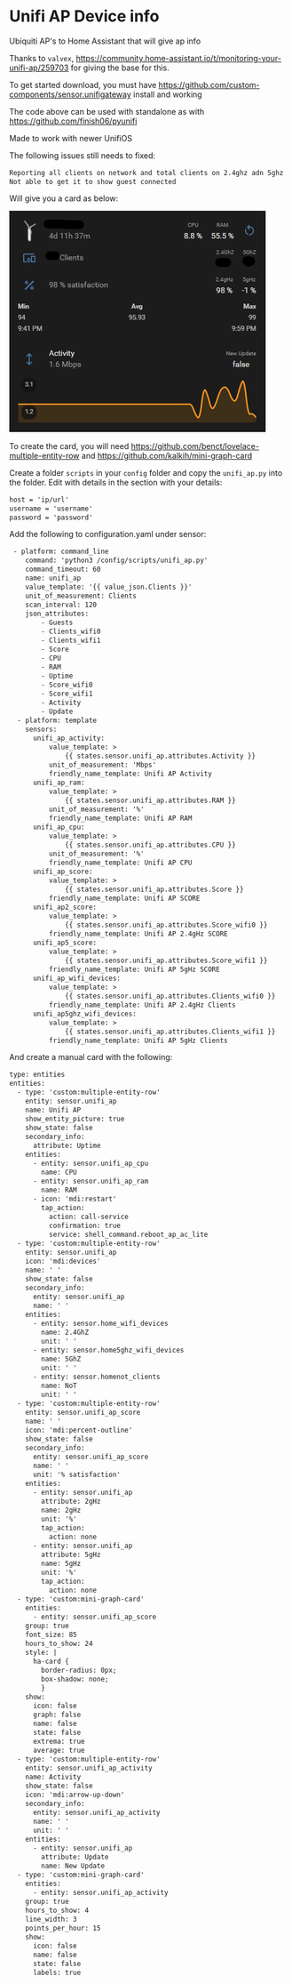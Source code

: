 # Unifi AP Device info
Ubiquiti AP's to Home Assistant that will give ap info

Thanks to `valvex`, https://community.home-assistant.io/t/monitoring-your-unifi-ap/259703 for giving the base for this.

To get started download, you must have https://github.com/custom-components/sensor.unifigateway install and working

The code above can be used with standalone as with https://github.com/finish06/pyunifi

Made to work with newer UnifiOS

The following issues still needs to fixed:

```
Reporting all clients on network and total clients on 2.4ghz adn 5ghz
Not able to get it to show guest connected
```

Will give you a card as below:

![image](https://github.com/w1tw0lf/Unifi-AP-Device-info/blob/main/images/unif_ap_info.png)

To create the card, you will need https://github.com/benct/lovelace-multiple-entity-row and https://github.com/kalkih/mini-graph-card

Create a folder `scripts` in your `config` folder and copy the `unifi_ap.py` into the folder. Edit with details in the section with your details:

```
host = 'ip/url'
username = 'username'
password = 'password'
```

Add the following to configuration.yaml under sensor:

```
 - platform: command_line
    command: 'python3 /config/scripts/unifi_ap.py'
    command_timeout: 60
    name: unifi_ap
    value_template: '{{ value_json.Clients }}'
    unit_of_measurement: Clients
    scan_interval: 120
    json_attributes:
        - Guests
        - Clients_wifi0
        - Clients_wifi1
        - Score  
        - CPU
        - RAM
        - Uptime
        - Score_wifi0
        - Score_wifi1
        - Activity
        - Update
  - platform: template
    sensors:  
      unifi_ap_activity:
          value_template: >
              {{ states.sensor.unifi_ap.attributes.Activity }}
          unit_of_measurement: 'Mbps'
          friendly_name_template: Unifi AP Activity      
      unifi_ap_ram:
          value_template: >
              {{ states.sensor.unifi_ap.attributes.RAM }}
          unit_of_measurement: '%'
          friendly_name_template: Unifi AP RAM    
      unifi_ap_cpu:
          value_template: >
              {{ states.sensor.unifi_ap.attributes.CPU }}
          unit_of_measurement: '%'
          friendly_name_template: Unifi AP CPU
      unifi_ap_score:
          value_template: >
              {{ states.sensor.unifi_ap.attributes.Score }}
          friendly_name_template: Unifi AP SCORE
      unifi_ap2_score:
          value_template: >
              {{ states.sensor.unifi_ap.attributes.Score_wifi0 }}
          friendly_name_template: Unifi AP 2.4gHz SCORE
      unifi_ap5_score:
          value_template: >
              {{ states.sensor.unifi_ap.attributes.Score_wifi1 }}
          friendly_name_template: Unifi AP 5gHz SCORE
      unifi_ap_wifi_devices:
          value_template: >
              {{ states.sensor.unifi_ap.attributes.Clients_wifi0 }}
          friendly_name_template: Unifi AP 2.4gHz Clients
      unifi_ap5ghz_wifi_devices:
          value_template: >
              {{ states.sensor.unifi_ap.attributes.Clients_wifi1 }}
          friendly_name_template: Unifi AP 5gHz Clients
```

And create a manual card with the following:

```
type: entities
entities:
  - type: 'custom:multiple-entity-row'
    entity: sensor.unifi_ap
    name: Unifi AP
    show_entity_picture: true
    show_state: false
    secondary_info:
      attribute: Uptime
    entities:
      - entity: sensor.unifi_ap_cpu
        name: CPU
      - entity: sensor.unifi_ap_ram
        name: RAM
      - icon: 'mdi:restart'
        tap_action:
          action: call-service
          confirmation: true
          service: shell_command.reboot_ap_ac_lite
  - type: 'custom:multiple-entity-row'
    entity: sensor.unifi_ap
    icon: 'mdi:devices'
    name: ' '
    show_state: false
    secondary_info:
      entity: sensor.unifi_ap
      name: ' '
    entities:
      - entity: sensor.home_wifi_devices
        name: 2.4GhZ
        unit: ' '
      - entity: sensor.home5ghz_wifi_devices
        name: 5GhZ
        unit: ' '
      - entity: sensor.homenot_clients
        name: NoT
        unit: ' '
  - type: 'custom:multiple-entity-row'
    entity: sensor.unifi_ap_score
    name: ' '
    icon: 'mdi:percent-outline'
    show_state: false
    secondary_info:
      entity: sensor.unifi_ap_score
      name: ' '
      unit: '% satisfaction'
    entities:
      - entity: sensor.unifi_ap
        attribute: 2gHz
        name: 2gHz
        unit: '%'
        tap_action:
          action: none
      - entity: sensor.unifi_ap
        attribute: 5gHz
        name: 5gHz
        unit: '%'
        tap_action:
          action: none
  - type: 'custom:mini-graph-card'
    entities:
      - entity: sensor.unifi_ap_score
    group: true
    font_size: 85
    hours_to_show: 24
    style: |
      ha-card {
        border-radius: 0px;
        box-shadow: none;
        } 
    show:
      icon: false
      graph: false
      name: false
      state: false
      extrema: true
      average: true
  - type: 'custom:multiple-entity-row'
    entity: sensor.unifi_ap_activity
    name: Activity
    show_state: false
    icon: 'mdi:arrow-up-down'
    secondary_info:
      entity: sensor.unifi_ap_activity
      name: ' '
      unit: ' '
    entities:
      - entity: sensor.unifi_ap
        attribute: Update
        name: New Update
  - type: 'custom:mini-graph-card'
    entities:
      - entity: sensor.unifi_ap_activity
    group: true
    hours_to_show: 4
    line_width: 3
    points_per_hour: 15
    show:
      icon: false
      name: false
      state: false
      labels: true
```

